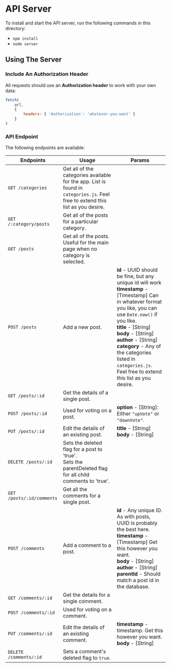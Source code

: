 # API Server

To install and start the API server, run the following commands in this directory:

* `npm install`
* `node server`

## Using The Server

### Include An Authorization Header

All requests should use an **Authorization header** to work with your own data:

```js
fetch(
    url,
    {
        headers: { 'Authorization': 'whatever-you-want' }
    }
)
```

### API Endpoint

The following endpoints are available:

| Endpoints       | Usage          | Params         |
|-----------------|----------------|----------------|
| `GET /categories` | Get all of the categories available for the app. List is found in `categories.js`. Feel free to extend this list as you desire. |  |
| `GET /:category/posts` | Get all of the posts for a particular category. |  |
| `GET /posts` | Get all of the posts. Useful for the main page when no category is selected. |  |
| `POST /posts` | Add a new post. | **id** - UUID should be fine, but any unique id will work <br> **timestamp** - [Timestamp] Can in whatever format you like, you can use `Date.now()` if you like. <br> **title** - [String] <br> **body** - [String] <br> **author** - [String] <br> **category** -  Any of the categories listed in `categories.js`. Feel free to extend this list as you desire. |
| `GET /posts/:id` | Get the details of a single post. | |
| `POST /posts/:id` | Used for voting on a post. | **option** - [String]: Either `"upVote"` or `"downVote"`. |
| `PUT /posts/:id` | Edit the details of an existing post. | **title** - [String] <br> **body** - [String] |
| `DELETE /posts/:id` | Sets the deleted flag for a post to 'true'. <br> Sets the parentDeleted flag for all child comments to 'true'. | |
| `GET /posts/:id/comments`  | Get all the comments for a single post. | |
| `POST /comments` | Add a comment to a post. | **id** - Any unique ID. As with posts, UUID is probably the best here. <br> **timestamp** - [Timestamp] Get this however you want. <br> **body** - [String] <br> **author** - [String] <br> **parentId** - Should match a post id in the database. |
| `GET /comments/:id` | Get the details for a single comment. | |
| `POST /comments/:id` | Used for voting on a comment. | |
| `PUT /comments/:id` | Edit the details of an existing comment. | **timestamp** - timestamp. Get this however you want. <br> **body** - [String] |
| `DELETE /comments/:id` | Sets a comment's deleted flag to `true`. | &nbsp; |
